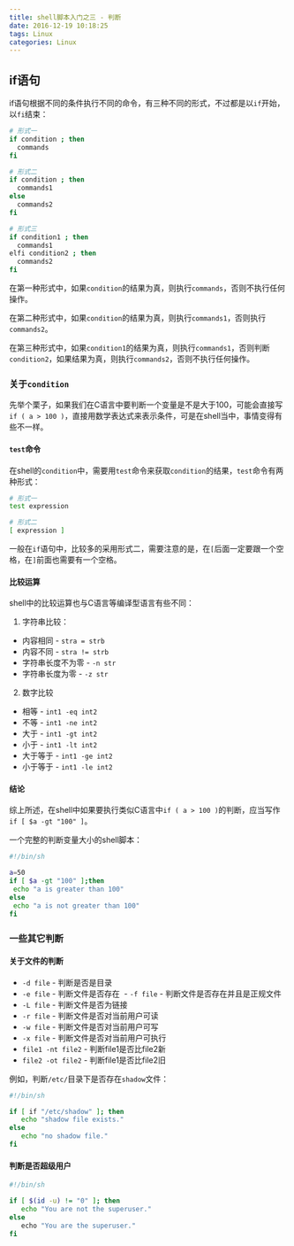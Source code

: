 ```yaml
---
title: shell脚本入门之三 - 判断
date: 2016-12-19 10:18:25
tags: Linux
categories: Linux
---
```


## if语句

if语句根据不同的条件执行不同的命令，有三种不同的形式，不过都是以`if`开始，以`fi`结束：

<!--more-->

```bash
# 形式一
if condition ; then
  commands
fi

# 形式二
if condition ; then
  commands1
else
  commands2
fi

# 形式三
if condition1 ; then
  commands1
elfi condition2 ; then
  commands2
fi
```

在第一种形式中，如果`condition`的结果为真，则执行`commands`，否则不执行任何操作。

在第二种形式中，如果`condition`的结果为真，则执行`commands1`，否则执行`commands2`。

在第三种形式中，如果`condition1`的结果为真，则执行`commands1`，否则判断`condition2`，如果结果为真，则执行`commands2`，否则不执行任何操作。

### 关于`condition`

先举个栗子，如果我们在C语言中要判断一个变量是不是大于100，可能会直接写`if ( a > 100 )`，直接用数学表达式来表示条件，可是在shell当中，事情变得有些不一样。

#### `test`命令

在shell的`condition`中，需要用`test`命令来获取`condition`的结果，`test`命令有两种形式：

```bash
# 形式一
test expression

# 形式二
[ expression ]
```

一般在`if`语句中，比较多的采用形式二，需要注意的是，在`[`后面一定要跟一个空格，在`]`前面也需要有一个空格。

#### 比较运算

shell中的比较运算也与C语言等编译型语言有些不同：

1. 字符串比较：
 - 内容相同 - `stra = strb`
 - 内容不同 - `stra != strb`
 - 字符串长度不为零 - `-n str`
 - 字符串长度为零 - `-z str`
 
2. 数字比较
 - 相等 - `int1 -eq int2`
 - 不等 - `int1 -ne int2`
 - 大于 - `int1 -gt int2`
 - 小于 - `int1 -lt int2`
 - 大于等于 - `int1 -ge int2`
 - 小于等于 - `int1 -le int2`
 
 #### 结论
 
 综上所述，在shell中如果要执行类似C语言中`if ( a > 100 )`的判断，应当写作`if [ $a -gt "100" ]`。
 
 一个完整的判断变量大小的shell脚本：
 ```bash
 #!/bin/sh
 
 a=50
 if [ $a -gt "100" ];then
  echo "a is greater than 100"
 else
  echo "a is not greater than 100"
 fi
 ```
 
 ### 一些其它判断
 
 #### 关于文件的判断
 
  - `-d file` - 判断是否是目录
  - `-e file` - 判断文件是否存在
  - `-f file` - 判断文件是否存在并且是正规文件
  - `-L file` - 判断文件是否为链接
  - `-r file` - 判断文件是否对当前用户可读
  - `-w file` - 判断文件是否对当前用户可写
  - `-x file` - 判断文件是否对当前用户可执行
  - `file1 -nt file2` - 判断file1是否比file2新
  - `file2 -ot file2` - 判断file1是否比file2旧
 
 例如，判断`/etc/`目录下是否存在`shadow`文件：
 
 ```bash
 #!/bin/sh
 
 if [ if "/etc/shadow" ]; then
    echo "shadow file exists."
 else
    echo "no shadow file."
 fi
 ```
 
 #### 判断是否超级用户
 
 ```bash
 #!/bin/sh
 
 if [ $(id -u) != "0" ]; then
    echo "You are not the superuser."
 else
    echo "You are the superuser."
 fi
 ```
